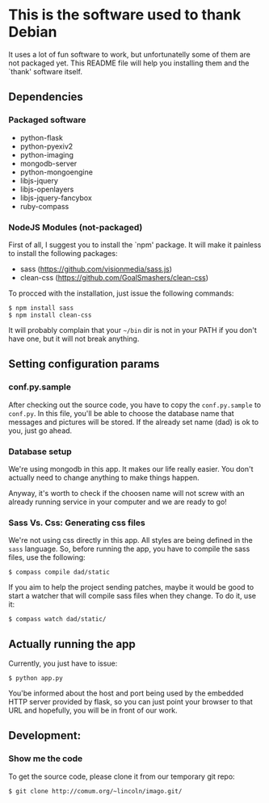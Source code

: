 # This is the software used to thank Debian

It uses a lot of fun software to work, but unfortunatelly some of them
are not packaged yet. This README file will help you installing them and
the `thank' software itself.

## Dependencies

### Packaged software

 * python-flask
 * python-pyexiv2
 * python-imaging
 * mongodb-server
 * python-mongoengine
 * libjs-jquery
 * libjs-openlayers
 * libjs-jquery-fancybox
 * ruby-compass

### NodeJS Modules (not-packaged)

First of all, I suggest you to install the `npm' package. It will make
it painless to install the following packages:

  * sass (https://github.com/visionmedia/sass.js)
  * clean-css (https://github.com/GoalSmashers/clean-css)

To procced with the installation, just issue the following commands:

    $ npm install sass
    $ npm install clean-css

It will probably complain that your `~/bin` dir is not in your PATH if
you don't have one, but it will not break anything.


## Setting configuration params

### conf.py.sample

After checking out the source code, you have to copy the
`conf.py.sample` to `conf.py`. In this file, you'll be able to choose
the database name that messages and pictures will be stored. If the
already set name (dad) is ok to you, just go ahead.

### Database setup

We're using mongodb in this app. It makes our life really easier. You
don't actually need to change anything to make things happen.

Anyway, it's worth to check if the choosen name will not screw with an
already running service in your computer and we are ready to go!

### Sass Vs. Css: Generating css files

We're not using css directly in this app. All styles are being defined
in the `sass` language. So, before running the app, you have to compile
the sass files, use the following:

    $ compass compile dad/static

If you aim to help the project sending patches, maybe it would be good
to start a watcher that will compile sass files when they change. To do
it, use it:

    $ compass watch dad/static/

## Actually running the app

Currently, you just have to issue:

    $ python app.py

You'be informed about the host and port being used by the embedded HTTP
server provided by flask, so you can just point your browser to that URL
and hopefully, you will be in front of our work.

## Development:

### Show me the code

To get the source code, please clone it from our temporary git repo:

    $ git clone http://comum.org/~lincoln/imago.git/
